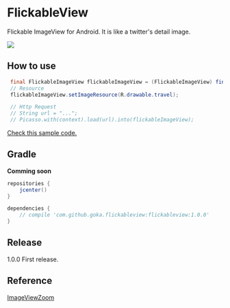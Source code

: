 # FlickableView
Flickable ImageView for Android. It is like a twitter's detail image.

![](https://github.com/gotokatsuya/FlickableView/blob/master/doc/scaled_sample.gif)


## How to use

```java
 final FlickableImageView flickableImageView = (FlickableImageView) findViewById(R.id.fiv);
 // Resource
 flickableImageView.setImageResource(R.drawable.travel);

 // Http Request
 // String url = "...";
 // Picasso.with(context).load(url).into(flickableImageView);
```
[Check this sample code.](https://github.com/gotokatsuya/FlickableView/blob/master/app/src/main/java/com/goka/sample/MainActivity.java)


## Gradle

**Comming soon**

```java
repositories {
    jcenter()
}

dependencies {
    // compile 'com.github.goka.flickableview:flickableview:1.0.0'
}
```


## Release
1.0.0
 First release.

## Reference
[ImageViewZoom](https://github.com/sephiroth74/ImageViewZoom)

